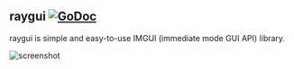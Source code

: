 ## raygui [![GoDoc](https://godoc.org/github.com/gen2brain/raylib-go/raygui?status.svg)](https://godoc.org/github.com/gen2brain/raylib-go/raygui)

raygui is simple and easy-to-use IMGUI (immediate mode GUI API) library.

![screenshot](https://goo.gl/ieeaLj)
